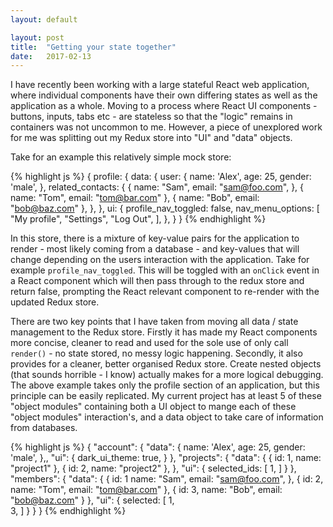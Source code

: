 ```yaml
---
layout: default

layout: post
title:  "Getting your state together"
date:   2017-02-13
---
```


I have recently been working with a large stateful React web application, where individual components have their own differing states as well as the application as a whole. Moving to a process where React UI components - buttons, inputs, tabs etc - are stateless so that the "logic" remains in containers was not uncommon to me. However, a piece of unexplored work for me was splitting out my Redux store into "UI" and "data" objects.

Take for an example this relatively simple mock store:

{% highlight js %}
{
  profile: {
    data: {
      user: {
        name: 'Alex',
        age: 25,
        gender: 'male',
      },
      related_contacts: {
        {
          name: "Sam",
          email: "sam@foo.com",
        }, {
          name: "Tom",
          email: "tom@bar.com"
        }, {
          name: "Bob",
          email: "bob@baz.com"
        },
      },
    },
    ui: {
      profile_nav_toggled: false,
      nav_menu_options: [
        "My profile",
        "Settings",
        "Log Out",
      ],
    },
  }
}
{% endhighlight %}

In this store, there is a mixture of key-value pairs for the application to render - most likely coming from a database - and key-values that will change depending on the users interaction with the application. Take for example `profile_nav_toggled`. This will be toggled with an `onClick` event in a React component which will then pass through to the redux store and return false, prompting the React relevant component to re-render with the updated Redux store.

There are two key points that I have taken from moving all data / state management to the Redux store. Firstly it has made my React components more concise, cleaner to read and used for the sole use of only call `render()` - no state stored, no messy logic happening. Secondly, it also provides for a cleaner, better organised Redux store. Create nested objects (that sounds horrible - I know) actually makes for a more logical debugging. The above example takes only the profile section of an application, but this principle can be easily replicated. My current project has at least 5 of these "object modules" containing both a UI object to mange each of these "object modules" interaction's, and a data object to take care of information from databases.

{% highlight js %}
{
  "account": {
    "data": {
      name: 'Alex',
      age: 25,
      gender: 'male',
    },,
    "ui": {
      dark_ui_theme: true,
    }
  },
  "projects": {
    "data": {
      {
        id: 1,
        name: "project1"
      }, {
        id: 2,
        name: "project2"
      },
    },
    "ui": {
      selected_ids: [
        1,
      ]
    }
  },
  "members": {
    "data": {
      {
        id: 1
        name: "Sam",
        email: "sam@foo.com",
      }, {
        id: 2,
        name: "Tom",
        email: "tom@bar.com"
      }, {
        id: 3,
        name: "Bob",
        email: "bob@baz.com"
      }
    },
    "ui": {
      selected: [
        1,  
        3,
      ]
    }
  }
}
{% endhighlight %}
